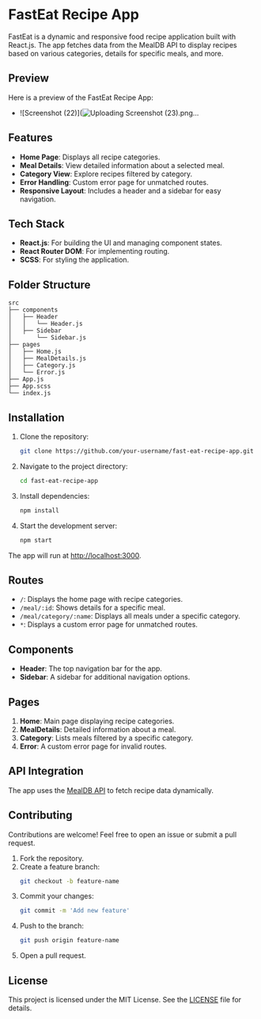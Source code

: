 # FastEat Recipe App

FastEat is a dynamic and responsive food recipe application built with React.js. The app fetches data from the MealDB API to display recipes based on various categories, details for specific meals, and more.

## Preview

Here is a preview of the FastEat Recipe App:

- ![Screenshot (22)](![Uploading Screenshot (23).png…]()


## Features

- **Home Page**: Displays all recipe categories.
- **Meal Details**: View detailed information about a selected meal.
- **Category View**: Explore recipes filtered by category.
- **Error Handling**: Custom error page for unmatched routes.
- **Responsive Layout**: Includes a header and a sidebar for easy navigation.

## Tech Stack

- **React.js**: For building the UI and managing component states.
- **React Router DOM**: For implementing routing.
- **SCSS**: For styling the application.

## Folder Structure

```
src
├── components
│   ├── Header
│   │   └── Header.js
│   ├── Sidebar
│       └── Sidebar.js
├── pages
│   ├── Home.js
│   ├── MealDetails.js
│   ├── Category.js
│   └── Error.js
├── App.js
├── App.scss
└── index.js
```



## Installation

1. Clone the repository:
   ```bash
   git clone https://github.com/your-username/fast-eat-recipe-app.git
   ```

2. Navigate to the project directory:
   ```bash
   cd fast-eat-recipe-app
   ```

3. Install dependencies:
   ```bash
   npm install
   ```

4. Start the development server:
   ```bash
   npm start
   ```

The app will run at [http://localhost:3000](http://localhost:3000).

## Routes

- `/`: Displays the home page with recipe categories.
- `/meal/:id`: Shows details for a specific meal.
- `/meal/category/:name`: Displays all meals under a specific category.
- `*`: Displays a custom error page for unmatched routes.

## Components

- **Header**: The top navigation bar for the app.
- **Sidebar**: A sidebar for additional navigation options.

## Pages

1. **Home**: Main page displaying recipe categories.
2. **MealDetails**: Detailed information about a meal.
3. **Category**: Lists meals filtered by a specific category.
4. **Error**: A custom error page for invalid routes.

## API Integration

The app uses the [MealDB API](https://www.themealdb.com/api.php) to fetch recipe data dynamically.

## Contributing

Contributions are welcome! Feel free to open an issue or submit a pull request.

1. Fork the repository.
2. Create a feature branch:
   ```bash
   git checkout -b feature-name
   ```
3. Commit your changes:
   ```bash
   git commit -m 'Add new feature'
   ```
4. Push to the branch:
   ```bash
   git push origin feature-name
   ```
5. Open a pull request.

## License

This project is licensed under the MIT License. See the [LICENSE](LICENSE) file for details.
